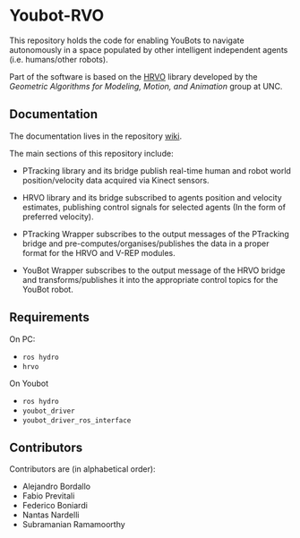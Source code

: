 # Youbot-RVO

This repository holds the code for enabling YouBots to navigate
autonomously in a space populated by other intelligent independent
agents (i.e. humans/other robots).

Part of the software is based on the
[HRVO](http://gamma.cs.unc.edu/HRVO/) library developed by the
*Geometric Algorithms for Modeling, Motion, and Animation* group at
UNC.

## Documentation

The documentation lives in the repository
[wiki](https://github.com/ipab-rad/Youbot-RVO/wiki).

The main sections of this repository include:

 - PTracking library and its bridge publish real-time human
   and robot world position/velocity data acquired via Kinect sensors.
 - HRVO library and its bridge subscribed to agents position
   and velocity estimates, publishing control signals for selected
   agents (In the form of preferred velocity).

 - PTracking Wrapper subscribes to the output messages of the
   PTracking bridge and pre-computes/organises/publishes the data in a
   proper format for the HRVO and V-REP modules.

 - YouBot Wrapper subscribes to the output message of the HRVO
   bridge and transforms/publishes it into the appropriate control
   topics for the YouBot robot.

## Requirements

On PC:
* `ros hydro`
* `hrvo`

On Youbot
* `ros hydro`
* `youbot_driver`
* `youbot_driver_ros_interface`

## Contributors

Contributors are (in alphabetical order):
 * Alejandro Bordallo
 * Fabio Previtali
 * Federico Boniardi
 * Nantas Nardelli
 * Subramanian Ramamoorthy
